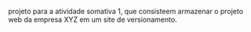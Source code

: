 projeto para a atividade somativa 1, que consisteem armazenar o projeto web da empresa XYZ em um site de versionamento.